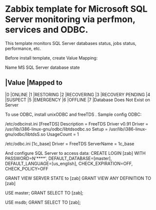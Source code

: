 # Zabbix template for Microsoft SQL Server monitoring via perfmon, services and ODBC.

This template monitors SQL Server databases status, jobs status, performance,  etc.

Before install template, create Value Mapping:

Name    MS SQL Server database state

|Value    |Mapped to
---------------------
|0        |ONLINE
|1        |RESTORING
|2        |RECOVERING
|3        |RECOVERY PENDING
|4        |SUSPECT
|5        |EMERGENCY
|6        |OFFLINE
|7        |Database Does Not Exist on Server


To use ODBC, install unixODBC and freeTDS .
Sample config ODBC:

/etc/odbcinst.ini
[FreeTDS]
Description = FreeTDS Driver v0.91
Driver = /usr/lib/i386-linux-gnu/odbc/libtdsodbc.so
Setup = /usr/lib/i386-linux-gnu/odbc/libtdsS.so
UsageCount = 1


/etc/odbc.ini
[1c_base]
Driver = FreeTDS
ServerName = 1c_base

And configure SQL Server to access data:
CREATE LOGIN [zab] WITH PASSWORD=N'****', DEFAULT_DATABASE=[master], DEFAULT_LANGUAGE=[us_english], CHECK_EXPIRATION=OFF, CHECK_POLICY=OFF

GRANT VIEW SERVER STATE to [zab]
GRANT VIEW ANY DEFINITION TO [zab]

USE master;
GRANT SELECT TO [zab];

USE msdb;
GRANT SELECT TO [zab];

